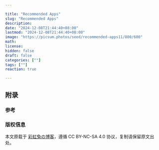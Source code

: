 ```yaml
---

title: "Recommended Apps"
slug: "Recommended Apps"
description: 
date: "2024-12-08T21:44:40+08:00"
lastmod: "2024-12-08T21:44:40+08:00"
image: "https://picsum.photos/seed/recommended-apps11/800/600"
math: 
license: 
hidden: false
draft: false 
categories: [""]
tags: [""]
reaction: true

---
```


## 附录

### 参考

### 版权信息

本文原载于 [彩虹兔の博客](https://cai-hong-tu-blog.pages.dev/)，遵循 CC BY-NC-SA 4.0 协议，复制请保留原文出处。
